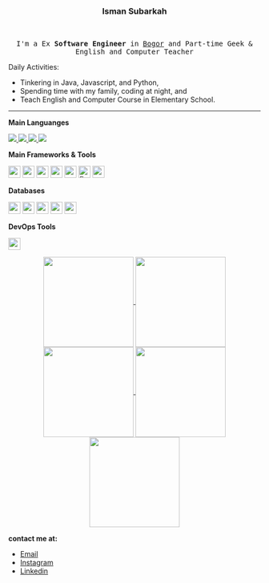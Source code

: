<div align="center">
<h3>Isman Subarkah</h3>
  <br>
  <samp>
   <p>
      I'm a Ex <strong>Software Engineer</strong> in <a href="https://www.google.com/maps/d/embed?mid=1CZQU30NT8s-6K5Ko8VtaP-YVaRE&ie=UTF8&hl=en&t=h&msa=0&ll=-6.59162800000001%2C106.79328900000003&spn=0.059684%2C0.083256&z=13&output=embed">Bogor</a> and Part-time Geek & English and Computer Teacher
    </p>

</div>
    
Daily Activities:
	    
* Tinkering in Java, Javascript, and Python,
* Spending time with my family, coding at night, and
* Teach English and Computer Course in Elementary School.

****

**Main Languanges**

<a href="https://www.java.com" target="_blank"> <img src="https://img.icons8.com/color/48/000000/java-coffee-cup-logo.png"/> </a>
<a href="https://developer.mozilla.org/en-US/docs/Web/JavaScript" target="_blank"> 
<img src="https://img.icons8.com/color/48/000000/javascript.png"/> </a>
<a href="https://www.typescriptlang.org/" target="_blank"> 
<img src="https://img.icons8.com/color/48/000000/typescript.png"/>
</a>
<a href="https://www.python.org/" target="_blank"> 
<img src="https://img.icons8.com/color/48/000000/python.png"/>
 </a>

**Main Frameworks & Tools**

<a href="#"><img width="24" height="24" src="https://img.icons8.com/color/48/spring-logo.png" alt="spring-logo"/></a>
<a href="#"><img width="24" height="24" src="https://img.icons8.com/color/48/nextjs.png" alt="nextjs"/></a>
<a href="#"><img width="24" height="24" src="https://img.icons8.com/external-tal-revivo-shadow-tal-revivo/24/external-angular-a-typescript-based-open-source-web-application-framework-logo-shadow-tal-revivo.png" alt="external-angular-a-typescript-based-open-source-web-application-framework-logo-shadow-tal-revivo"/></a>
<a href="#"><img width="24" height="24" src="https://img.icons8.com/external-tal-revivo-color-tal-revivo/24/external-react-a-javascript-library-for-building-user-interfaces-logo-color-tal-revivo.png" alt="external-react-a-javascript-library-for-building-user-interfaces-logo-color-tal-revivo"/></a>
<a href="#"><img width="24" height="24" src="https://img.icons8.com/nolan/64/express-js.png" alt="express-js"/></a>
<a href="#"><img width="24" height="24" src="https://img.icons8.com/nolan/64/flask.png" alt="flask"/></a>
<a href="#"><img width="24" height="24" src="https://img.icons8.com/external-tal-revivo-color-tal-revivo/24/external-django-a-high-level-python-web-framework-that-encourages-rapid-development-logo-color-tal-revivo.png" alt="external-django-a-high-level-python-web-framework-that-encourages-rapid-development-logo-color-tal-revivo"/></a>


**Databases**

<a href="#"><img width="24" height="24" src="https://img.icons8.com/fluency/48/mysql-logo.png" alt="mysql-logo"/></a>
<a href="#"><img width="24" height="24" src="https://img.icons8.com/fluency/48/maria-db.png" alt="maria-db"/></a>
<a href="#"><img width="24" height="24" src="https://img.icons8.com/external-tal-revivo-color-tal-revivo/24/external-postgre-sql-a-free-and-open-source-relational-database-management-system-logo-color-tal-revivo.png" alt="external-postgre-sql-a-free-and-open-source-relational-database-management-system-logo-color-tal-revivo"/></a>
<a href="#"><img width="24" height="24" src="https://img.icons8.com/color/48/redis--v1.png" alt="redis--v1"/></a>
<a href="#"><img width="24" height="24" src="https://img.icons8.com/color/48/mongodb.png" alt="mongodb"/></a>

**DevOps Tools**

<a href="#"><img width="24" height="24" src="https://img.icons8.com/external-tal-revivo-shadow-tal-revivo/24/external-docker-a-set-of-coupled-software-as-a-service-logo-shadow-tal-revivo.png" alt="external-docker-a-set-of-coupled-software-as-a-service-logo-shadow-tal-revivo"/></a>


<div align="center">
	<a href="https://github.com/subarkahisman">
	<img align="center" src="http://github-profile-summary-cards.vercel.app/api/cards/stats?username=subarkahisman&theme=2077" height="180em" />
	<img align="center" src="http://github-profile-summary-cards.vercel.app/api/cards/most-commit-language?username=subarkahisman&theme=2077" height="180em" />
	<img align="center" src="http://github-profile-summary-cards.vercel.app/api/cards/repos-per-language?username=subarkahisman&theme=2077" height="180em" />
	<img align="center" src="http://github-profile-summary-cards.vercel.app/api/cards/productive-time?username=subarkahisman&theme=2077" height="180em" />
	<img align="center" src="http://github-profile-summary-cards.vercel.app/api/cards/profile-details?username=subarkahisman&theme=2077" height="180em" />
	</a>
</div>
	
**contact me at:**

* [Email](mailto:ismansubarkah.2210@gmail.com)
* [Instagram](https://instagram.com/subarkahisman)
* [Linkedin](https://www.linkedin.com/in/isman-subarkah-80190720b/)
